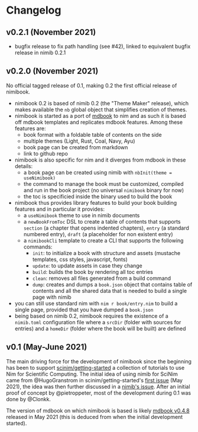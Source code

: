 # Changelog

## v0.2.1 (November 2021)

* bugfix release to fix path handling (see #42), linked to equivalent bugfix release in nimib 0.2.1

## v0.2.0 (November 2021)

No official tagged release of 0.1, making 0.2 the first official release of nimibook.

* nimibook 0.2 is based of nimib 0.2 (the "Theme Maker" release), which makes available the `nb` global object
  that simplifies creation of themes.
* nimibook is started as a port of [mdbook](https://rust-lang.github.io/mdBook/index.html) to nim and as such it is based off mdbook templates
  and replicates mdbook features. Among these features are:
  - book format with a foldable table of contents on the side
  - multiple themes (Light, Rust, Coal, Navy, Ayu)
  - book page can be created from markdown
  - link to github repo
* nimibook is also specific for nim and it diverges from mdbook in these details:
  - a book page can be created using nimib with `nbInit(theme = useNimibook)`
  - the command to manage the book must be customized, compiled and run in the book project (no universal `nimibook` binary for now)
  - the toc is specificied inside the binary used to build the book
* nimibook thus provides library features to build your book building features and in particular it provides:
  - a `useNimibook` theme to use in nimib documents
  - a `newBookFromToc` DSL to create a table of contents that supports `section` (a chapter that opens indented chapters),
    `entry` (a standard numbered entry), `draft` (a placeholder for non existent entry)
  - a `nimibookCli` template to create a CLI that supports the following commands:
    + `init`: to initialize a book with structure and assets (mustache templates, css styles, javascript, fonts)
    + `update`: to update assets in case they change
    + `build`: builds the book by rendering all toc entries
    + `clean`: removes all files generated from a build command
    + `dump`: creates and dumps a `book.json` object that contains table of contents and all the shared data that is needed to build a single page with nimib
* you can still use standard nim with `nim r book/entry.nim` to build a single page, provided that you have dumped a `book.json`
* being based on nimib 0.2, nimibook requires the existence of a `nimib.toml` configuration file where a `srcDir` (folder with sources for entries)
  and a `homeDir` (folder where the book will be built) are defined

## v0.1 (May-June 2021)

The main driving force for the development of nimibook since the beginning has been to support [scinim/getting-started](https://github.com/SciNim/getting-started)
a collection of tutorials to use Nim for Scientific Computing.
The initial idea of using nimib for SciNim came from @HugoGranstrom in
scinim/getting-started's [first issue](https://github.com/SciNim/getting-started/issues/1#issuecomment-837266835) (May 2021),
the idea was then further discussed in a [nimib's issue](https://github.com/pietroppeter/nimib/issues/40).
After an initial proof of concept by @pietroppeter, most of the development during 0.1 was done by @Clonkk.

The version of mdbook on which nimibook is based is likely [mdbook v0.4.8](https://github.com/rust-lang/mdBook/tree/v0.4.8) released in May 2021
(this is deduced from when the initial development started).